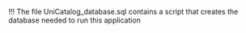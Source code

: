 !!! The file UniCatalog_database.sql contains a script that creates the database needed to run this application
